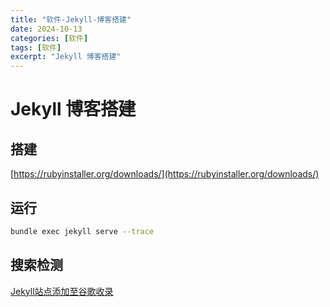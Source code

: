 ```yaml
---
title: "软件-Jekyll-博客搭建"
date: 2024-10-13
categories: [软件]
tags: [软件]
excerpt: "Jekyll 博客搭建"
---
```


# Jekyll 博客搭建

## 搭建

[https://rubyinstaller.org/downloads/](https://rubyinstaller.org/downloads/)

## 运行

```sh
bundle exec jekyll serve --trace
```

## 搜索检测

[Jekyll站点添加至谷歌收录](https://wilson1202.github.io/posts/add-jekyll-site-to-google-index/)
